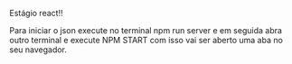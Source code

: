 Estágio react!!

Para iniciar o json execute no terminal npm run server e em seguida abra outro terminal e execute NPM START com isso vai ser aberto uma aba no seu navegador.
